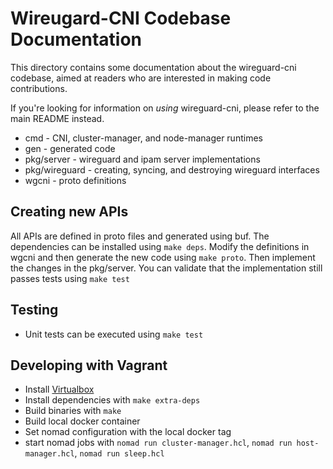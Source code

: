 Wireugard-CNI Codebase Documentation
===

This directory contains some documentation about the wireguard-cni codebase,
aimed at readers who are interested in making code contributions.

If you're looking for information on _using_ wireguard-cni, please refer
to the main README instead.

* cmd - CNI, cluster-manager, and node-manager runtimes
* gen - generated code
* pkg/server - wireguard and ipam server implementations
* pkg/wireguard - creating, syncing, and destroying wireguard interfaces
* wgcni - proto definitions

## Creating new APIs
All APIs are defined in proto files and generated using buf. The dependencies can be installed using `make deps`. Modify
the definitions in wgcni and then generate the new code using `make proto`. Then implement the changes in the
pkg/server. You can validate that the implementation still passes tests using `make test`

## Testing
* Unit tests can be executed using `make test`

## Developing with Vagrant

* Install [Virtualbox](https://www.virtualbox.org/)
* Install dependencies with `make extra-deps`
* Build binaries with `make`
* Build local docker container
* Set nomad configuration with the local docker tag
* start nomad jobs with `nomad run cluster-manager.hcl`, `nomad run host-manager.hcl`, `nomad run sleep.hcl`